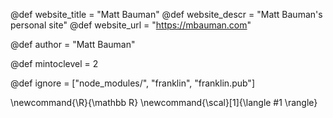 <!--
Add here global page variables to use throughout your
website.
The website_* must be defined for the RSS to work
-->
@def website_title = "Matt Bauman"
@def website_descr = "Matt Bauman's personal site"
@def website_url   = "https://mbauman.com"

@def author = "Matt Bauman"

@def mintoclevel = 2

<!--
Add here files or directories that should be ignored by Franklin, otherwise
these files might be copied and, if markdown, processed by Franklin which
you might not want. Indicate directories by ending the name with a `/`.
-->
@def ignore = ["node_modules/", "franklin", "franklin.pub"]

<!--
Add here global latex commands to use throughout your
pages. It can be math commands but does not need to be.
For instance:
* \newcommand{\phrase}{This is a long phrase to copy.}
-->
\newcommand{\R}{\mathbb R}
\newcommand{\scal}[1]{\langle #1 \rangle}
